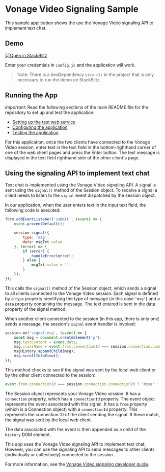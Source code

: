 Vonage Video Signaling Sample
===========================

This sample application shows the use the Vonage Video signaling API to implement text chat.

## Demo

[![Open in StackBlitz](https://developer.stackblitz.com/img/open_in_stackblitz.svg)](https://stackblitz.com/fork/github/Vonage/video-api-web-samples/tree/main/Signaling)

Enter your credentials in `config.js` and the application will work.

> Note: There is a devDependency `sirv-cli` in the project that is only necessary to run the demo on StackBlitz.

## Running the App

*Important:* Read the following sections of the main README file for the repository to set up
and test the application:

* [Setting up the test web service](../README.md#setting-up-the-test-web-service)
* [Configuring the application](../README.md#configuring-the-application)
* [Testing the application](../README.md#testing-the-application)

For this application, once the two clients have connected to the Vonage Video session, enter text
in the text field in the bottom-righthand corner of one of the web client pages and press
the Enter button. The text message is displayed in the text field righthand side of the
other client's page.

## Using the signaling API to implement text chat

Text chat is implemented using the Vonage Video signaling API. A signal is sent using the `signal()`
method of the Session object. To receive a signal a client needs to listen to the `signal` event
dispatched by the session object.

In our application, when the user enters text in the input text field, the following code is
executed:

```javascript
form.addEventListener('submit', (event) => {
    event.preventDefault();

    session.signal({
        type: 'msg',
        data: msgTxt.value
    }, (error) => {
        if (error) {
            handleError(error);
        } else {
            msgTxt.value = '';
        }
    });
});
```

This calls the `signal()` method of the Session object, which sends a signal to all clients
connected to the Vonage Video session. Each signal is defined by a `type` property identifying the type
of message (in this case `"msg"`) and a `data` property containing the message. The text entered is
sent in the data property of the signal method.

When another client connected to the session (in this app, there is only one) sends a message, the
session's `signal` event handler is invoked:

```javascript
session.on('signal:msg', (event) => {
    const msg = document.createElement('p');
    msg.textContent = event.data;
    msg.className = event.from.connectionId === session.connection.connectionId ? 'mine' : 'theirs';
    msgHistory.appendChild(msg);
    msg.scrollIntoView();
});
```

This method checks to see if the signal was sent by the local web client or by the other client
connected to the session:

```javascript
event.from.connectionId === session.connection.connectionId ? 'mine' : 'theirs';
```

The Session object represents your Vonage Video session. It has a `connection` property, which has a
`connectionId` property. The event object represents the event associated with this signal. It has
a `from` property (which is a Connection object) with a `connectionId` property. This represents
the connection ID of the client sending the signal. If these match, the signal was sent by the
local web client.

The data associated with the event is then appended as a child of the `history` DOM element.

This app uses the Vonage Video signaling API to implement text chat. However, you can use the signaling
API to send messages to other clients (individually or collectively) connected to the session.

For more information, see the [Vonage Video signaling developer
guide](https://developer.vonage.com/en/video/guides/signaling).
